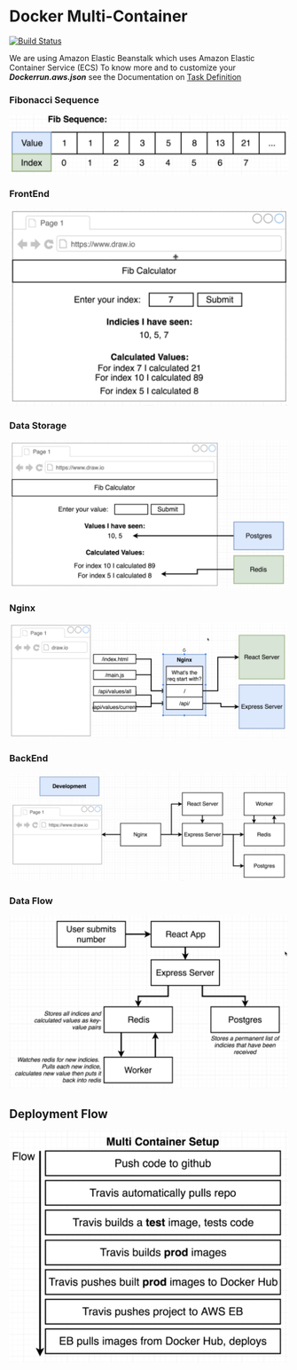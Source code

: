 # Docker Multi-Container
[![Build Status](https://travis-ci.org/Moath-Zaghdad/docker-complex.svg?branch=master)](https://travis-ci.org/Moath-Zaghdad/docker-complex)

We are using Amazon Elastic Beanstalk which uses Amazon Elastic Container Service (ECS)
To know more and to customize your ***Dockerrun.aws.json*** see the Documentation on [Task Definition](https://docs.aws.amazon.com/AmazonECS/latest/developerguide/task_definition_parameters.html#container_definitions)

### Fibonacci Sequence
![FibonacciSequence](./images/FipSequence.png)
### FrontEnd
![FrontEnd](./images/FrontEnd.png)
### Data Storage
![WhereTheDataSaved](./images/WhereTheDataSaved.png)

### Nginx
![Nginx](./images/Nginx.png)
### BackEnd
![BackEnd](./images/BackEnd.png)
### Data Flow
![Flow](./images/Flow.png)

## Deployment Flow
![DeploymentFlow](./images/DeploymentFlow.png)
